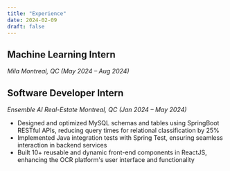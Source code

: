 ```yaml
---
title: "Experience"
date: 2024-02-09
draft: false
---
```


## Machine Learning Intern
*Mila Montreal, QC (May 2024 – Aug 2024)*


## Software Developer Intern
*Ensemble AI Real-Estate Montreal, QC (Jan 2024 – May 2024)*

- Designed and optimized MySQL schemas and tables using SpringBoot RESTful APIs, reducing query times for relational classification by 25%
- Implemented Java integration tests with Spring Test, ensuring seamless interaction in backend services
- Built 10+ reusable and dynamic front-end components in ReactJS, enhancing the OCR platform's user interface and functionality
